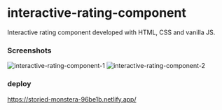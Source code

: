 # interactive-rating-component
Interactive rating component developed with HTML, CSS and vanilla JS.


### Screenshots 

![interactive-rating-component-1](https://user-images.githubusercontent.com/104312621/195950107-083223ee-3614-484d-86a5-a5a0f37f0fc4.png)
![interactive-rating-component-2](https://user-images.githubusercontent.com/104312621/195950120-cf4f7d19-f3a6-403c-8bb3-75211b6890e6.png)

### deploy
https://storied-monstera-96be1b.netlify.app/
